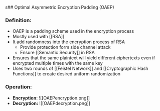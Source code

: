s## Optimal Asymmetric Encryption Padding (OAEP)
### Definition:
- OAEP is a padding scheme used in the encryption process
- Mostly used with [[RSA]]
- It add randomness into the encryption process of RSA
	- Provide protection form side channel attack
	- Ensure [[Semantic Security]] in RSA
- Ensures that the same plaintext will yield different ciphertexts even if encrypted multiple times with the same key
- Uses two rounds of [[Feistel Network]] and [[Cryptographic Hash Functions]] to create desired uniform randomization
### Operation:
- **Encryption:**
	![[OAEPencryption.png]]
- **Decryption:**
	![[OAEPdecryption.png]]